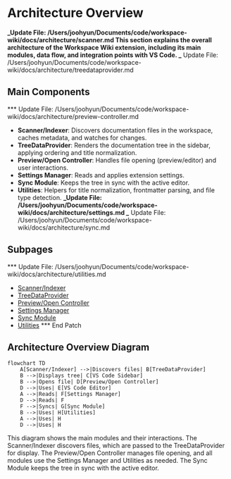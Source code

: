 # Architecture Overview

**_Update File: /Users/joohyun/Documents/code/workspace-wiki/docs/architecture/scanner.md
This section explains the overall architecture of the Workspace Wiki extension, including its main modules, data flow, and integration points with VS Code.
_** Update File: /Users/joohyun/Documents/code/workspace-wiki/docs/architecture/treedataprovider.md

## Main Components

\*\*\* Update File: /Users/joohyun/Documents/code/workspace-wiki/docs/architecture/preview-controller.md

- **Scanner/Indexer**: Discovers documentation files in the workspace, caches metadata, and watches for changes.
- **TreeDataProvider**: Renders the documentation tree in the sidebar, applying ordering and title normalization.
- **Preview/Open Controller**: Handles file opening (preview/editor) and user interactions.
- **Settings Manager**: Reads and applies extension settings.
- **Sync Module**: Keeps the tree in sync with the active editor.
- **Utilities**: Helpers for title normalization, frontmatter parsing, and file type detection.
  **_Update File: /Users/joohyun/Documents/code/workspace-wiki/docs/architecture/settings.md
  _** Update File: /Users/joohyun/Documents/code/workspace-wiki/docs/architecture/sync.md

## Subpages

\*\*\* Update File: /Users/joohyun/Documents/code/workspace-wiki/docs/architecture/utilities.md

- [Scanner/Indexer](./scanner.md)
- [TreeDataProvider](./treedataprovider.md)
- [Preview/Open Controller](./preview-controller.md)
- [Settings Manager](./settings.md)
- [Sync Module](./sync.md)
- [Utilities](./utilities.md)
  \*\*\* End Patch

## Architecture Overview Diagram

```mermaid
flowchart TD
	A[Scanner/Indexer] -->|Discovers files| B[TreeDataProvider]
	B -->|Displays tree| C[VS Code Sidebar]
	B -->|Opens file| D[Preview/Open Controller]
	D -->|Uses| E[VS Code Editor]
	A -->|Reads| F[Settings Manager]
	D -->|Reads| F
	F -->|Syncs| G[Sync Module]
	B -->|Uses| H[Utilities]
	A -->|Uses| H
	D -->|Uses| H
```

This diagram shows the main modules and their interactions. The Scanner/Indexer discovers files, which are passed to the TreeDataProvider for display. The Preview/Open Controller manages file opening, and all modules use the Settings Manager and Utilities as needed. The Sync Module keeps the tree in sync with the active editor.

